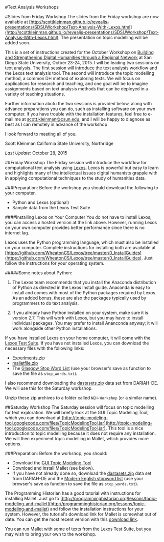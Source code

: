 #Text Analysis Workshops

#Slides from Friday Workshop
The slides from the Friday workshop are now available at [http://scottkleinman.github.io/revealjs-presentations/SDSUWorkshop/Text-Analysis-With-Lexos.html](http://scottkleinman.github.io/revealjs-presentations/SDSUWorkshop/Text-Analysis-With-Lexos.html). The presentation on topic modelling will be added soon.

This is a set of instructions created for the October Workshop on [Building and Strengthening Digital Humanities through a Regional Network](http://www.sd-dh.org/) at San Diego State University, Octber 23-24, 2015. I will be leading two sessions on text analysis. The first session will introduce the text analysis workflow and the Lexos text analysis tool. The second will introduce the topic modelling method, a common DH method of exploring texts. We will focus on applications for research and teaching, and one goal will be to imagine assignments based on text analysis methods that can be deployed in a variety of teaching situations.

Further information abotu the two sessions is provided below, along with advance preparations you can do, such as installing software on your own computer. If you have trouble with the installation features, feel free to e-mail me at scott.kleinman@csun.edu, and I will be happy to diagnose as best as I can remotely in advance of the workshop

I look forward to meeting all of you.

Scott Kleinman
California State University, Northridge

*Last Update:* October 28, 2015

##Friday Workshop
The Friday session will introduce the workflow for computational text analysis using [Lexos](http://lexos.wheatoncollege.edu). Lexos is powerful but easy to learn and highlights many of the intellectual issues digital humanists grapple with in applying computational techniques to the study of humanities data.

###Preparation:
Before the workshop you should download the following to your computer.

* Python and Lexos (optional)
* Sample data from the Lexos Test Suite

####Installing Lexos on Your Computer
You do not have to install Lexos; you can access a hosted version at the link above. However, running Lexos on your own computer provides better performance since there is no internet lag.

Lexos uses the Python programming language, which must also be installed on your computer. Complete instructions for installing both are available at [https://github.com/WheatonCS/Lexos/tree/master/0_InstallGuides](https://github.com/WheatonCS/Lexos/tree/master/0_InstallGuides). Just follow the instructions for your operating system.

#####Some notes about Python:
1. The Lexos team recommends that you install the Anaconda distribution of Python as directed in the Lexos install guide. Anaconda is easy to install and comes with most of the Python packages required by Lexos. As an added bonus, these are also the packages typically used by programmers to do text analysis.

2. If you already have Python installed on your system, make sure it is version 2.7. This will work with Lexos, but you may have to install individual packages. You may prefer to install Ananconda anyway; it will work alongside other Python installations.

If you have installed Lexos on your home computer, it will come with the [Lexos Test Suite](https://github.com/scottkleinman/Lexos-TestSuite). If you have not installed Lexos, you can download the necessary files with the following links: 

* [Experiments.zip](https://github.com/scottkleinman/Lexos-TestSuite/blob/master/Experiments.zip?raw=true)
* [malletfile.zip](https://github.com/scottkleinman/Lexos-TestSuite/blob/master/malletfile.zip?raw=true)
* The [Glasgow Stop Word List](http://ir.dcs.gla.ac.uk/resources/linguistic_utils/stop_words) (use your browser's save as function to save the file as `stop_words.txt`).

I also recommend downloading the [dastasets.zip](https://de.dariah.eu/tatom/_downloads/datasets.zip) data set from DARIAH-DE. We will use this for the Saturday workshop.

Unzip these zip archives to a folder called `NEH-Workshop` (or a similar name).

##Saturday Workshop
The Saturday session will focus on topic modelling for text exploration. We will briefly look at the GUI Topic Modeling Tool, which you can download at [http://topic-modeling-tool.googlecode.com/files/TopicModelingTool.jar](http://topic-modeling-tool.googlecode.com/files/TopicModelingTool.jar). This tool is a nice introduction to topic modelling because it does not require any installation. We will then experiment topic modelling in Mallet, which  provides more options.

###Preparation:
Before the workshop, you should:

* Download the [GUI Topic Modeling Tool](http://topic-modeling-tool.googlecode.com/files/TopicModelingTool.jar)
* Download and install Mallet (see below).
* If you have not already done so, download the [dastasets.zip](https://de.dariah.eu/tatom/_downloads/datasets.zip) data set from DARIAH-DE and the [Modern English stopword list](http://ir.dcs.gla.ac.uk/resources/linguistic_utils/stop_words) (use your browser's save as function to save the file as `stop_words.txt`).

The Programming Historian has a good tutorial with instructions for installing Mallet. Just go to [http://programminghistorian.org/lessons/topic-modeling-and-mallet](http://programminghistorian.org/lessons/topic-modeling-and-mallet) and follow the installation instructions for your system. However, the tutorial's download link for Mallet is somewhat out of date. You can get the most recent version with this [download link](http://mallet.cs.umass.edu/dist/mallet-2.0.8RC2.zip).

You can run Mallet with some of texts from the Lexos Test Suite, but you may wish to bring your own to the workshop.

